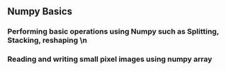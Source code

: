 ## Numpy Basics

### Performing basic operations using Numpy such as Splitting, Stacking, reshaping \n
### Reading and writing small pixel images using numpy array
